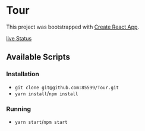 # Tour

This project was bootstrapped with [Create React App](https://github.com/facebook/create-react-app).

[live Status](https://stoic-ptolemy-b1fce0.netlify.app/)

## Available Scripts

### Installation

- `git clone git@github.com:85599/Tour.git`
- `yarn install`/`npm install`

### Running

- `yarn start`/`npm start`

